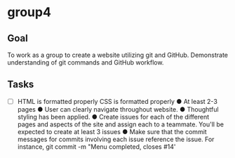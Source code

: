 # group4

## Goal
To work as a group to create a website utilizing git and GitHub. Demonstrate understanding of git commands and GitHub workflow.

## Tasks
*[ ]  HTML is formatted properly
CSS is formatted properly
●	At least 2-3 pages
●	User can clearly navigate throughout website.
●	Thoughtful styling has been applied.
●	Create issues for each of the different pages and aspects of the site and assign each to a teammate. You'll be expected to create at least 3 issues
●	Make sure that the commit messages for commits involving each issue reference the issue. For instance, git commit -m "Menu completed, closes #14'
